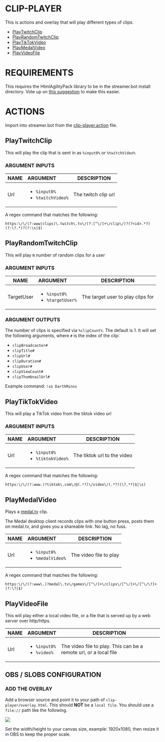 # CLIP-PLAYER

This is actions and overlay that will play different types of clips.

- [PlayTwitchClip](#playtwitchclip)
- [PlayRandomTwitchClip](#playrandomtwitchclip)
- [PlayTikTokVideo](#playtiktokvideo)
- [PlayMedalVideo](#playmedalvideo)
- [PlayVideoFile](#playvideofile)


# REQUIREMENTS

This requires the HtmlAgilityPack library to be in the streamer.bot install directory.
Vote up on [this suggestion](https://ideas.streamer.bot/posts/159/nuget-support-for-c-execute-actions) to make this easier.

# ACTIONS

Import into streamer.bot from the [clip-player.action](./clip-player.action) file.

## PlayTwitchClip

This will play the clip that is sent in as `%input0%` or `%twitchVideo%`

### ARGUMENT INPUTS
| NAME | ARGUMENT | DESCRIPTION |  
| --- | :--- | --- |
| Url | <ul><li>`%input0%`</li><li>`%twitchVideo%`</li></ul> | The twitch clip url |  


A regex command that matches the following:

```regex
https:\/\/(?:www|clips)\.twitch\.tv\/(?:[^\/]+\/clip\/)?(?<id>.*?)(?:\?.*)?(?:\s|$)
```

## PlayRandomTwitchClip

This will play `N` number of random clips for a user
### ARGUMENT INPUTS
| NAME | ARGUMENT | DESCRIPTION |  
| --- | :--- | --- |
| TargetUser | <ul><li>`%input0%`</li><li>`%targetUser%`</li></ul> | The target user to play clips for |  

### ARGUMENT OUTPUTS

The number of clips is specified via `%clipCount%`. The default is 1.
It will set the following arguments, where `#` is the index of the clip:

- `clipBroadcaster#`
- `clipTitle#`
- `clipUrl#`
- `clipDuration#`
- `clipUser#`
- `clipViewCount#`
- `clipThumbnailUrl#`

Example command: `!so DarthMinos`


## PlayTikTokVideo

This will play a TikTok video from the tiktok video url

### ARGUMENT INPUTS
| NAME | ARGUMENT | DESCRIPTION |  
| --- | :--- | --- |
| Url | <ul><li>`%input0%`</li><li>`%tiktokVideo%`</li></ul> | The tiktok url to the video |  

A regex command that matches the following:
```regex
https:\/\/(?:www.)?tiktok\.com\/@(.*?)\/video\/(.*?)(\?.*?|$|\s)
```

## PlayMedalVideo

Plays a [medal.tv](https://medal.tv/?ref=DarthMinos_partner) clip.

The Medal desktop client records clips with one button press, posts them on medal.tv, and gives you a shareable link. No lag, no fuss.

| NAME | ARGUMENT | DESCRIPTION |  
| --- | :--- | --- |
| Url | <ul><li>`%input0%`</li><li>`%medalVideo%`</li></ul> | The video file to play |  


A regex command that matches the following:
```regex
https:\/\/(?:www\.)?medal\.tv\/games\/[^\/]+\/clips\/[^\/]+\/[^\/\?]+(?:\?|$)
```

## PlayVideoFile

This will play either a local video file, or a file that is served up by a web server over http/https.

| NAME | ARGUMENT | DESCRIPTION |  
| --- | :--- | --- |
| Url | <ul><li>`%input0%`</li><li>`%video%`</li></ul> | The video file to play. This can be a remote url, or a local file |  


## OBS / SLOBS CONFIGURATION

### ADD THE OVERLAY
Add a browser source and point it to your path of `clip-player/overlay.html`. This should **NOT** be a `local file`. You should use a `file://` path like the following.

![](https://i.imgur.com/D5Dge8f.png)  

Set the width/height to your canvas size, example: 1920x1080, then resize it in OBS to keep the proper scale.